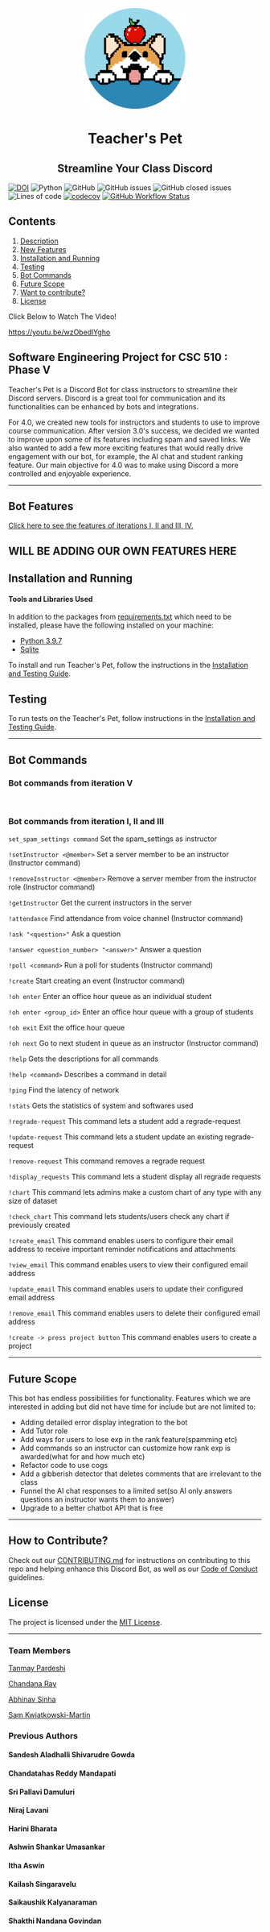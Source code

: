 <p align="center"><img src="https://github.com/Ashwinshankar98/TeachersPetBot/blob/main/images/teacherspet.png" alt="alt text" width=200 height=200>
  
  <h1 align="center"> Teacher's Pet </h1>
  
<h2 align="center"> Streamline Your Class Discord</h2>


[![DOI](https://zenodo.org/badge/429658277.svg)](https://zenodo.org/badge/latestdoi/429658277)
![Python](https://img.shields.io/badge/python-v3.7+-brightgreen.svg)
![GitHub](https://img.shields.io/github/license/tanmaypardeshi/CSC-510-Project2-TeachersPetBot)
![GitHub issues](https://img.shields.io/github/issues/tanmaypardeshi/CSC-510-Project2-TeachersPetBot)
![GitHub closed issues](https://img.shields.io/github/issues-closed/tanmaypardeshi/CSC-510-Project2-TeachersPetBot)
![Lines of code](https://tokei.rs/b1/github/tanmaypardeshi/CSC-510-Project2-TeachersPetBot)
[![codecov](https://codecov.io/gh/tanmaypardeshi/CSC-510-Project2-TeachersPetBot/branch/main/graph/badge.svg?token=QTKU51PZSO)](https://codecov.io/gh/tanmaypardeshi/CSC-510-Project2-TeachersPetBot)
[![GitHub Workflow Status](https://github.com/tanmaypardeshi/CSC-510-Project2-TeachersPetBot/actions/workflows/test.yml/badge.svg)](https://github.com/tanmaypardeshi/CSC-510-Project2-TeachersPetBot/actions/workflows/test.yml)

<!-- I am not sure about this parameter yet. Any idea what to do about this? -->
<!-- ![GitHub deployments](https://img.shields.io/github/deployments/Ashwinshankar98/TeachersPetBot/discord-bot-phase2)<br/> -->

## Contents
1. [ Description ](#desc)
2. [ New Features](#features)
3. [ Installation and Running ](#instrun)
4. [ Testing ](#testing)
5. [ Bot Commands ](#commands)
6. [ Future Scope ](#fscope)
7. [ Want to contribute? ](#contribute)
8. [ License ](#license)


<a name="desc"></a>
Click Below to Watch The Video!

  

https://youtu.be/wzObedlYgho


  
<h2>Software Engineering Project for CSC 510 : Phase V</h2>


Teacher's Pet is a Discord Bot for class instructors to streamline their Discord servers. Discord is a great tool for communication and its functionalities can be enhanced by bots and integrations. 

For 4.0, we created new tools for instructors and students to use to improve course communication. After version 3.0's success, we decided we wanted to improve upon some of its features including spam and saved links. We also wanted to add a few more exciting features that would really drive engagement with our bot, for example, the AI chat and student ranking feature. Our main objective for 4.0 was to make using Discord a more controlled and enjoyable experience.

<hr />

<a name="features"></a>
<h2>Bot Features</h2>

[Click here to see the features of iterations I, II and III, IV.](docs/feature-history.md)

## WILL BE ADDING OUR OWN FEATURES HERE  

<a name="instrun"></a>
<h2> Installation and Running </h2>

#### Tools and Libraries Used
In addition to the packages from [requirements.txt](https://github.com/tanmaypardeshi/CSC-510-Project2-TeachersPetBot/blob/main/requirements.txt) which need to be installed, please have the following installed on your machine:

* [Python 3.9.7](https://www.python.org/downloads/)
* [Sqlite](https://www.sqlite.org/download.html)

To install and run Teacher's Pet, follow the instructions in the [Installation and Testing Guide](Installation.md).


<a name="testing"></a>

<h2>Testing </h2>

To run tests on the Teacher's Pet, follow instructions in the [Installation and Testing Guide](Installation.md).

<hr />

<a name="commands"></a>
<h2> Bot Commands </h2>

<h3> Bot commands from iteration V </h3>



<br>
<h3> Bot commands from iteration I, II and III </h3>

`set_spam_settings command` Set the spam_settings as instructor

`!setInstructor <@member>` Set a server member to be an instructor (Instructor command)

`!removeInstructor <@member>` Remove a server member from the instructor role (Instructor command)

`!getInstructor` Get the current instructors in the server

`!attendance` Find attendance from voice channel (Instructor command)

`!ask "<question>"` Ask a question  

`!answer <question_number> "<answer>"` Answer a question

`!poll <command>` Run a poll for students (Instructor command)

`!create` Start creating an event (Instructor command) 

`!oh enter` Enter an office hour queue as an individual student  

`!oh enter <group_id>` Enter an office hour queue with a group of students  

`!oh exit` Exit the office hour queue  

`!oh next` Go to next student in queue as an instructor (Instructor command)

`!help` Gets the descriptions for all commands

`!help <command>` Describes a command in detail

`!ping` Find the latency of network

`!stats` Gets the statistics of system and softwares used

`!regrade-request` This command lets a student add a regrade-request

`!update-request` This command lets a student update an existing regrade-request

`!remove-request` This command removes a regrade request

`!display_requests` This command lets a student display all regrade requests

`!chart` This command lets admins make a custom chart of any type with any size of dataset

`!check_chart` This command lets students/users check any chart if previously created

`!create_email` This command enables users to configure their email address to receive important reminder notifications and attachments

`!view_email` This command enables users to view their configured email address

`!update_email` This command enables users to update their configured email address

`!remove_email` This command enables users to delete their configured email address

`!create -> press project button` This command enables users to create a project



<hr />

<a name="fscope"></a>

<h2> Future Scope </h2>

This bot has endless possibilities for functionality. Features which we are interested in adding but did not have time for include but are not limited to:

  * Adding detailed error display integration to the bot
  * Add Tutor role
  * Add ways for users to lose exp in the rank feature(spamming etc)
  * Add commands so an instructor can customize how rank exp is awarded(what for and how much etc)
  * Refactor code to use cogs
  * Add a gibberish detector that deletes comments that are irrelevant to the class
  * Funnel the AI chat responses to a limited set(so AI only answers questions an instructor wants them to answer)
  * Upgrade to a better chatbot API that is free

<hr />

<a name="contribute"></a>

<h2>How to Contribute? </h2>

Check out our [CONTRIBUTING.md](https://github.com/tanmaypardeshi/CSC-510-Project2-TeachersPetBot/blob/main/CONTRIBUTING.md) for instructions on contributing to this repo and helping enhance this Discord Bot, as well as our [Code of Conduct](https://github.com/tanmaypardeshi/CSC-510-Project2-TeachersPetBot/blob/main/CODE_OF_CONDUCT.md) guidelines.


<a name="license"></a>

<h2> License </h2>

The project is licensed under the [MIT License](https://github.com/tanmaypardeshi/CSC-510-Project2-TeachersPetBot/blob/main/LICENSE).

<hr />

<h3> Team Members </h3>

[Tanmay Pardeshi](https://github.com/tanmaypardeshi)

[Chandana Ray](https://github.com/cray94)

[Abhinav Sinha](https://github.com/abhinav110595)

[Sam Kwiatkowski-Martin](https://github.com/ExtremeMachine12)

<h3> Previous Authors </h3>


#### Sandesh Aladhalli Shivarudre Gowda
#### Chandatahas Reddy Mandapati
#### Sri Pallavi Damuluri
#### Niraj Lavani
#### Harini Bharata
#### Ashwin Shankar Umasankar
#### Itha Aswin
#### Kailash Singaravelu
#### Saikaushik Kalyanaraman
#### Shakthi Nandana Govindan
